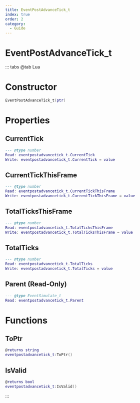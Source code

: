 ```yaml
---
title: EventPostAdvanceTick_t
index: true
order: 2
category:
  - Guide
---
```


# EventPostAdvanceTick_t

::: tabs
@tab Lua
# Constructor
```lua
EventPostAdvanceTick_t(ptr)
```
# Properties
## CurrentTick 
```lua
--- @type number
Read: eventpostadvancetick_t.CurrentTick
Write: eventpostadvancetick_t.CurrentTick = value
```
## CurrentTickThisFrame 
```lua
--- @type number
Read: eventpostadvancetick_t.CurrentTickThisFrame
Write: eventpostadvancetick_t.CurrentTickThisFrame = value
```
## TotalTicksThisFrame 
```lua
--- @type number
Read: eventpostadvancetick_t.TotalTicksThisFrame
Write: eventpostadvancetick_t.TotalTicksThisFrame = value
```
## TotalTicks 
```lua
--- @type number
Read: eventpostadvancetick_t.TotalTicks
Write: eventpostadvancetick_t.TotalTicks = value
```
## Parent (Read-Only)
```lua
--- @type EventSimulate_t
Read: eventpostadvancetick_t.Parent
```
# Functions
## ToPtr
```lua
@returns string
eventpostadvancetick_t:ToPtr()
```
## IsValid
```lua
@returns bool
eventpostadvancetick_t:IsValid()
```

:::